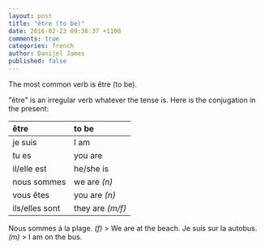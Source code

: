 ```yaml
---
layout: post
title: "être (to be)"
date: 2016-02-23 09:36:37 +1100
comments: true
categories: french
author: Danijel James
published: false
---
```

The most common verb is être (to be).

"être" is an irregular verb whatever the tense is. Here is the conjugation in the present:

| être | to be |
|:---|:---|
| je suis | I am |
| tu es | you are |
| il/elle est | he/she is |
| nous sommes | we are _(n)_ |
| vous êtes | you are _(n)_ |
| ils/elles sont | they are _(m/f)_ |

Nous sommes á la plage. _(f)_ > We are at the beach.
Je suis sur la autobus. _(m)_ > I am on the bus.
